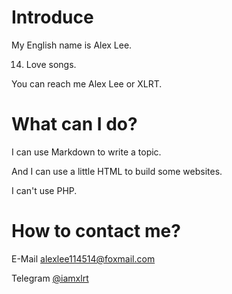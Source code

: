 # Introduce 
My English name is Alex Lee.

14. Love songs.

You can reach me Alex Lee or XLRT.

# What can I do?
I can use Markdown to write a topic.

And I can use a little HTML to build some websites.

I can't use PHP.

# How to contact me?
E-Mail alexlee114514@foxmail.com

Telegram [@iamxlrt](https://t.me/iamxlrt)
<!---
takada-shutoken/takada-shutoken is a ✨ special ✨ repository because its `README.md` (this file) appears on your GitHub profile.
You can click the Preview link to take a look at your changes.
--->
